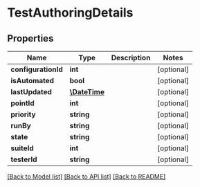 # TestAuthoringDetails

## Properties
Name | Type | Description | Notes
------------ | ------------- | ------------- | -------------
**configurationId** | **int** |  | [optional] 
**isAutomated** | **bool** |  | [optional] 
**lastUpdated** | [**\DateTime**](\DateTime.md) |  | [optional] 
**pointId** | **int** |  | [optional] 
**priority** | **string** |  | [optional] 
**runBy** | **string** |  | [optional] 
**state** | **string** |  | [optional] 
**suiteId** | **int** |  | [optional] 
**testerId** | **string** |  | [optional] 

[[Back to Model list]](../README.md#documentation-for-models) [[Back to API list]](../README.md#documentation-for-api-endpoints) [[Back to README]](../README.md)


